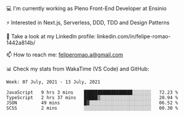 💻 I'm currently working as Pleno Front-End Developer at Ensinio

⚡ Interested in Next.js, Serverless, DDD, TDD and Design Patterns

👥 Take a look at my LinkedIn profile: linkedin.com/in/felipe-romao-1442a814b/

📫 How to reach me: feliperomao.a@gmail.com

📊 Check my stats from WakaTime (VS Code) and GitHub:

<!--START_SECTION:waka-->
```text
Week: 07 July, 2021 - 13 July, 2021

JavaScript   9 hrs 3 mins    ██████████████████░░░░░░░   72.23 % 
TypeScript   2 hrs 37 mins   █████▒░░░░░░░░░░░░░░░░░░░   20.94 % 
JSON         49 mins         █▓░░░░░░░░░░░░░░░░░░░░░░░   06.52 % 
SCSS         2 mins          ░░░░░░░░░░░░░░░░░░░░░░░░░   00.30 % 
```
<!--END_SECTION:waka-->
